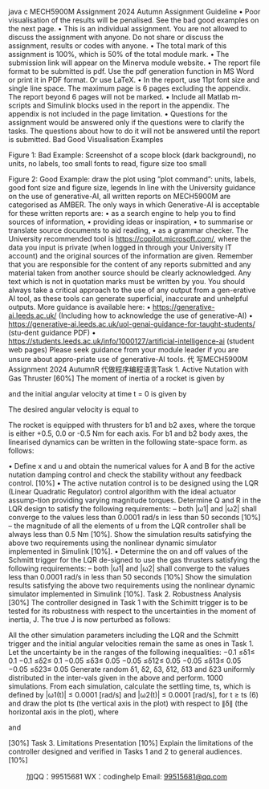 java c
MECH5900M Assignment 2024 Autumn 
Assignment Guideline 
• Poor visualisation of the results will be penalised. See the bad  good examples on the next page.
• This is an individual assignment. You are not allowed to discuss the assignment with anyone. Do not share or discuss the assignment, results or codes with anyone.
• The total mark of this assignment is 100%, which is 50% of the total module mark.
• The submission link will appear on the Minerva module website.
• The report file format to be submitted is pdf. Use the pdf generation function in MS Word or print it in PDF format. Or use LaTeX.
• In the report, use 11pt font size and single line space. The maximum page is 6 pages excluding the appendix. The report beyond 6 pages will not be marked.
• Include all Matlab m-scripts and Simulink blocks used in the report in the appendix. The appendix is not included in the page limitation.
• Questions for the assignment would be answered only if the questions were to clarify the tasks. The questions about how to do it will not be answered until the report is submitted.
Bad  Good Visualisation Examples 

Figure 1: Bad Example: Screenshot of a scope block (dark background), no units, no labels, too small fonts to read, figure size too small

Figure 2: Good Example: draw the plot using ”plot command”: units, labels, good font size and figure size, legends
In line with the University guidance on the use of generative-AI, all written reports on MECH5900M are categorised as AMBER. The only ways in which Generative-AI is acceptable for these written reports are:
• as a search engine to help you to find sources of information,
• providing ideas or inspiration,
• to summarise or translate source documents to aid reading,
• as a grammar checker.
The University recommended tool is https://copilot.microsoft.com/, where the data you input is private (when logged in through your University IT account) and the original sources of the information are given.
Remember that you are responsible for the content of any reports submitted and any material taken from another source should be clearly acknowledged. Any text which is not in quotation marks must be written by you. 
You should always take a critical approach to the use of any output from a gen-erative AI tool, as these tools can generate superficial, inaccurate and unhelpful outputs.
More guidance is available here:
• https://generative-ai.leeds.ac.uk/ (Including how to acknowledge the use of generative-AI)
• https://generative-ai.leeds.ac.uk/uol-genai-guidance-for-taught-students/ (stu-dent guidance PDF)
• https://students.leeds.ac.uk/info/1000127/artificial-intelligence-ai (student web pages)
Please seek guidance from your module leader if you are unsure about appro-priate use of generative-AI tools.
代 写MECH5900M Assignment 2024 AutumnR
代做程序编程语言Task 1. Active Nutation with Gas Thruster [60%] 
The moment of inertia of a rocket is given by

and the initial angular velocity at time t = 0 is given by

The desired angular velocity is equal to

The rocket is equipped with thrusters for b1 and b2 axes, where the torque is either +0.5, 0.0 or -0.5 Nm for each axis. For b1 and b2 body axes, the linearised dynamics can be written in the following state-space form. as follows:

• Define x and u and obtain the numerical values for A and B for the active nutation damping control and check the stability without any feedback control. [10%]
• The active nutation control is to be designed using the LQR (Linear Quadratic Regulator) control algorithm with the ideal actuator assump-tion providing varying magnitude torques. Determine Q and R in the LQR design to satisfy the following requirements:
– both |ω1| and |ω2| shall converge to the values less than 0.0001 rad/s in less than 50 seconds [10%]
– the magnitude of all the elements of u from the LQR controller shall be always less than 0.5 Nm [10%].
Show the simulation results satisfying the above two requirements using the nonlinear dynamic simulator implemented in Simulink [10%].
• Determine the on and off values of the Schmitt trigger for the LQR de-signed to use the gas thrusters satisfying the following requirements:
– both |ω1| and |ω2| shall converge to the values less than 0.0001 rad/s in less than 50 seconds [10%]
Show the simulation results satisfying the above two requirements using the nonlinear dynamic simulator implemented in Simulink [10%].
Task 2. Robustness Analysis [30%] 
The controller designed in Task 1 with the Schimitt trigger is to be tested for its robustness with respect to the uncertainties in the moment of inertia, J. The true J is now perturbed as follows:

All the other simulation parameters including the LQR and the Schmitt trigger and the initial angular velocities remain the same as ones in Task 1. Let the uncertainty be in the ranges of the following inequalities:
−0.1 ≤δ1≤ 0.1
−0.1 ≤δ2≤ 0.1
−0.05 ≤δ3≤ 0.05
−0.05 ≤δ12≤ 0.05
−0.05 ≤δ13≤ 0.05
−0.05 ≤δ23≤ 0.05
Generate random δ1, δ2, δ3, δ12, δ13 and δ23 uniformly distributed in the inter-vals given in the above and perform. 1000 simulations. From each simulation, calculate the settling time, ts, which is defined by
|ω1(t)| ≤ 0.0001 [rad/s] and |ω2(t)| ≤ 0.0001 [rad/s], for t ≥ ts                                    (6)
and draw the plot ts (the vertical axis in the plot) with respect to ∥δ∥ (the horizontal axis in the plot), where

and

[30%]
Task 3. Limitations  Presentation [10%] 
Explain the limitations of the controller designed and verified in Tasks 1 and 2 to general audiences. [10%]





         
加QQ：99515681  WX：codinghelp  Email: 99515681@qq.com
